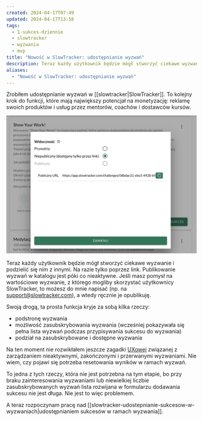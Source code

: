 ```yaml
---
created: 2024-04-17T07:49
updated: 2024-04-17T13:58
tags:
  - 1-sukces-dziennie
  - slowtracker
  - wyzwania
  - mvp
title: "Nowość w SlowTracker: udostępnianie wyzwań"
description: Teraz każdy użytkownik będzie mógł stworzyć ciekawe wyzwanie i podzielić się nim z innymi. W pierwotnym zamyśle ma to być funkcja dla mentorów, coachów i dostawców kursów.
aliases:
  - "Nowość w SlowTracker: udostępnianie wyzwań"
---
```

Zrobiłem udostępnianie wyzwań w [[slowtracker|SlowTracker]]. To kolejny krok do funkcji, które mają największy potencjał na monetyzację: reklamę swoich produktów i usług przez mentorów, coachów i dostawców kursów.

![SlowTracker - udostępnianie wyzwań](./slowtracker-udostepnianie-wyzwan.png)

Teraz każdy użytkownik będzie mógł stworzyć ciekawe wyzwanie i podzielić się nim z innymi. Na razie tylko poprzez link. Publikowanie wyzwań w katalogu jest póki co nieaktywne. Jeśli masz pomysł na wartościowe wyzwanie, z którego mogliby skorzystać użytkownicy SlowTracker, to możesz do mnie napisać (np. na support@slowtracker.com), a wtedy ręcznie je opublikuję.

Swoją drogą, ta prosta funkcja kryje za sobą kilka rzeczy:
- podstronę wyzwania
- możliwość zasubskrybowania wyzwania (wcześniej pokazywała się pełna lista wyzwań podczas przypisywania sukcesu do wyzwania)
- podział na zasubskrybowane i dostępne wyzwania

Na ten moment nie rozwikłałem jeszcze zagadki [UXowej](https://pl.wikipedia.org/wiki/User_experience) związanej z zarządzaniem nieaktywnymi, zakończonymi i przerwanymi wyzwaniami. Nie wiem, czy pojawi się potrzeba resetowania wyników w ramach wyzwań.

To jedna z tych rzeczy, która nie jest potrzebna na tym etapie, bo przy braku zainteresowania wyzwaniami lub niewielkiej liczbie zasubskrybowanych wyzwań lista rozwijana w formularzu dodawania sukcesu nie jest długa. Nie jest to więc problemem.

A teraz rozpoczynam pracę nad [[slowtracker-udostepnianie-sukcesow-w-wyzwaniach|udostępnianiem sukcesów w ramach wyzwania]].

